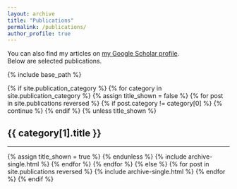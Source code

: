 ```yaml
---
layout: archive
title: "Publications"
permalink: /publications/
author_profile: true
---
```


<div class="wordwrap">You can also find my articles on <a href="https://scholar.google.com/citations?user=Sv-WdBkAAAAJ&hl">my Google Scholar profile</a>.</div> Below are selected publications.

{% include base_path %}

<!-- New style rendering if publication categories are defined -->
{% if site.publication_category %}
{% for category in site.publication_category %}
{% assign title_shown = false %}
{% for post in site.publications reversed %}
{% if post.category != category[0] %}
{% continue %}
{% endif %}
{% unless title_shown %}
<h2>{{ category[1].title }}</h2>
<hr />
{% assign title_shown = true %}
{% endunless %}
{% include archive-single.html %}
{% endfor %}
{% endfor %}
{% else %}
{% for post in site.publications reversed %}
{% include archive-single.html %}
{% endfor %}
{% endif %}
